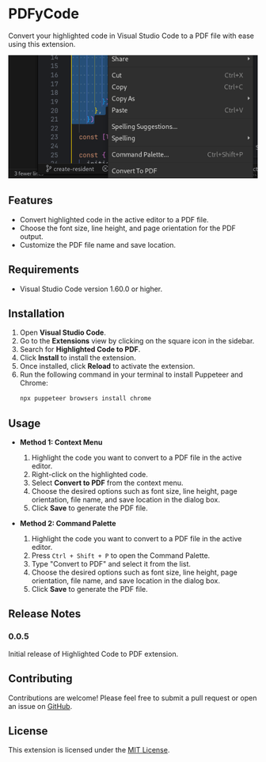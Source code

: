 # PDFyCode

Convert your highlighted code in Visual Studio Code to a PDF file with ease using this extension.

![Image](./images/image.png)

## Features

- Convert highlighted code in the active editor to a PDF file.
- Choose the font size, line height, and page orientation for the PDF output.
- Customize the PDF file name and save location.

## Requirements

- Visual Studio Code version 1.60.0 or higher.

## Installation

1. Open **Visual Studio Code**.
2. Go to the **Extensions** view by clicking on the square icon in the sidebar.
3. Search for **Highlighted Code to PDF**.
4. Click **Install** to install the extension.
5. Once installed, click **Reload** to activate the extension.
6. Run the following command in your terminal to install Puppeteer and Chrome:
   ```bash
   npx puppeteer browsers install chrome
   ```

## Usage

- **Method 1: Context Menu**

  1. Highlight the code you want to convert to a PDF file in the active editor.
  2. Right-click on the highlighted code.
  3. Select **Convert to PDF** from the context menu.
  4. Choose the desired options such as font size, line height, page orientation, file name, and save location in the dialog box.
  5. Click **Save** to generate the PDF file.

- **Method 2: Command Palette**
  1. Highlight the code you want to convert to a PDF file in the active editor.
  2. Press `Ctrl + Shift + P` to open the Command Palette.
  3. Type "Convert to PDF" and select it from the list.
  4. Choose the desired options such as font size, line height, page orientation, file name, and save location in the dialog box.
  5. Click **Save** to generate the PDF file.

## Release Notes

### 0.0.5

Initial release of Highlighted Code to PDF extension.

## Contributing

Contributions are welcome! Please feel free to submit a pull request or open an issue on [GitHub](https://github.com/mwelwankuta/pdfycode).

## License

This extension is licensed under the [MIT License](LICENSE).
